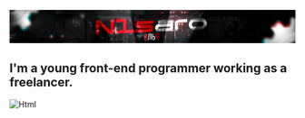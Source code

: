 [![Header](https://github.com/IluF1/IluF1/blob/main/assets/n1saro.png)](https://kwork.ru/user/n1saro)
## I'm a young front-end programmer working as a freelancer.
![Html](https://img.shields.io/badge/HTML-0b0a0b?style=for-the-badge&logo=Html)
